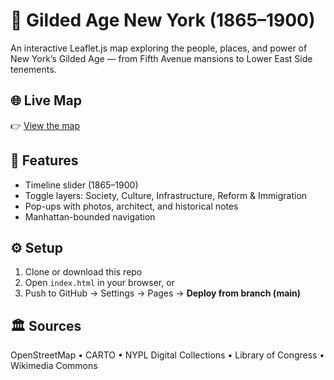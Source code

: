 # 🗽 Gilded Age New York (1865–1900)
An interactive Leaflet.js map exploring the people, places, and power of New York’s Gilded Age — from Fifth Avenue mansions to Lower East Side tenements.

## 🌐 Live Map
👉 [View the map](https://yourusername.github.io/gilded-age-nyc-map)

## 🧭 Features
- Timeline slider (1865–1900)
- Toggle layers: Society, Culture, Infrastructure, Reform & Immigration
- Pop-ups with photos, architect, and historical notes
- Manhattan-bounded navigation

## ⚙️ Setup
1. Clone or download this repo  
2. Open `index.html` in your browser, or  
3. Push to GitHub → Settings → Pages → **Deploy from branch (main)**  

## 🏛️ Sources
OpenStreetMap • CARTO • NYPL Digital Collections • Library of Congress • Wikimedia Commons
